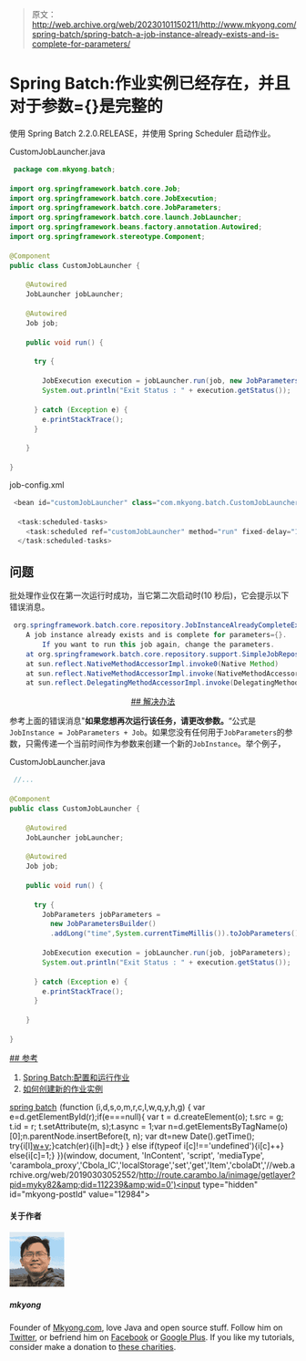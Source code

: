 > 原文：<http://web.archive.org/web/20230101150211/http://www.mkyong.com/spring-batch/spring-batch-a-job-instance-already-exists-and-is-complete-for-parameters/>

# Spring Batch:作业实例已经存在，并且对于参数={}是完整的

使用 Spring Batch 2.2.0.RELEASE，并使用 Spring Scheduler 启动作业。

CustomJobLauncher.java

```java
 package com.mkyong.batch;

import org.springframework.batch.core.Job;
import org.springframework.batch.core.JobExecution;
import org.springframework.batch.core.JobParameters;
import org.springframework.batch.core.launch.JobLauncher;
import org.springframework.beans.factory.annotation.Autowired;
import org.springframework.stereotype.Component;

@Component
public class CustomJobLauncher {

	@Autowired
	JobLauncher jobLauncher;

	@Autowired
	Job job;

	public void run() {

	  try {

		JobExecution execution = jobLauncher.run(job, new JobParameters());
		System.out.println("Exit Status : " + execution.getStatus());

	  } catch (Exception e) {
		e.printStackTrace();
	  }

	}

} 
```

job-config.xml

```java
 <bean id="customJobLauncher" class="com.mkyong.batch.CustomJobLauncher" />

  <task:scheduled-tasks>
	<task:scheduled ref="customJobLauncher" method="run" fixed-delay="10000" />
  </task:scheduled-tasks> 
```

## 问题

批处理作业仅在第一次运行时成功，当它第二次启动时(10 秒后)，它会提示以下错误消息。

```java
 org.springframework.batch.core.repository.JobInstanceAlreadyCompleteException: 
	A job instance already exists and is complete for parameters={}.  
        If you want to run this job again, change the parameters.
	at org.springframework.batch.core.repository.support.SimpleJobRepository.createJobExecution(SimpleJobRepository.java:126)
	at sun.reflect.NativeMethodAccessorImpl.invoke0(Native Method)
	at sun.reflect.NativeMethodAccessorImpl.invoke(NativeMethodAccessorImpl.java:39)
	at sun.reflect.DelegatingMethodAccessorImpl.invoke(DelegatingMethodAccessorImpl.java:25) 
```

 <ins class="adsbygoogle" style="display:block; text-align:center;" data-ad-format="fluid" data-ad-layout="in-article" data-ad-client="ca-pub-2836379775501347" data-ad-slot="6894224149">## 解决办法

参考上面的错误消息"**如果您想再次运行该任务，请更改参数。**“公式是`JobInstance = JobParameters + Job`。如果您没有任何用于`JobParameters`的参数，只需传递一个当前时间作为参数来创建一个新的`JobInstance`。举个例子，

CustomJobLauncher.java

```java
 //...

@Component
public class CustomJobLauncher {

	@Autowired
	JobLauncher jobLauncher;

	@Autowired
	Job job;

	public void run() {

	  try {
		JobParameters jobParameters = 
		  new JobParametersBuilder()
		  .addLong("time",System.currentTimeMillis()).toJobParameters();

		JobExecution execution = jobLauncher.run(job, jobParameters);
		System.out.println("Exit Status : " + execution.getStatus());

	  } catch (Exception e) {
		e.printStackTrace();
	  }

	}

} 
```

 <ins class="adsbygoogle" style="display:block" data-ad-client="ca-pub-2836379775501347" data-ad-slot="8821506761" data-ad-format="auto" data-ad-region="mkyongregion">## 参考

1.  [Spring Batch:配置和运行作业](http://web.archive.org/web/20190303052552/http://static.springsource.org/spring-batch/reference/html/configureJob.html)
2.  [如何创建新的作业实例](http://web.archive.org/web/20190303052552/http://forum.springsource.org/showthread.php?58319-How-to-create-new-job-instance)

[spring batch](http://web.archive.org/web/20190303052552/http://www.mkyong.com/tag/spring-batch/)</ins></ins>![](img/fbb82c3c0178c016c56512bfbe1300c9.png) (function (i,d,s,o,m,r,c,l,w,q,y,h,g) { var e=d.getElementById(r);if(e===null){ var t = d.createElement(o); t.src = g; t.id = r; t.setAttribute(m, s);t.async = 1;var n=d.getElementsByTagName(o)[0];n.parentNode.insertBefore(t, n); var dt=new Date().getTime(); try{i[l][w+y](h,i[l][q+y](h)+'&amp;'+dt);}catch(er){i[h]=dt;} } else if(typeof i[c]!=='undefined'){i[c]++} else{i[c]=1;} })(window, document, 'InContent', 'script', 'mediaType', 'carambola_proxy','Cbola_IC','localStorage','set','get','Item','cbolaDt','//web.archive.org/web/20190303052552/http://route.carambo.la/inimage/getlayer?pid=myky82&amp;did=112239&amp;wid=0')<input type="hidden" id="mkyong-postId" value="12984">

#### 关于作者

![author image](img/d6e36072eb178d5d8e4728d1d755e52d.png)

##### mkyong

Founder of [Mkyong.com](http://web.archive.org/web/20190303052552/http://mkyong.com/), love Java and open source stuff. Follow him on [Twitter](http://web.archive.org/web/20190303052552/https://twitter.com/mkyong), or befriend him on [Facebook](http://web.archive.org/web/20190303052552/http://www.facebook.com/java.tutorial) or [Google Plus](http://web.archive.org/web/20190303052552/https://plus.google.com/110948163568945735692?rel=author). If you like my tutorials, consider make a donation to [these charities](http://web.archive.org/web/20190303052552/http://www.mkyong.com/blog/donate-to-charity/).